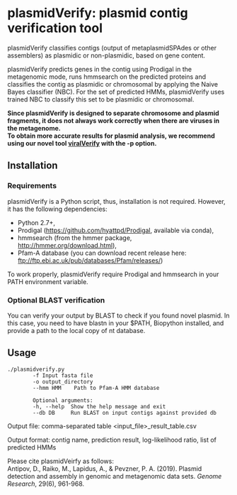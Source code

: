 # plasmidVerify: plasmid contig verification tool

plasmidVerify classifies contigs (output of metaplasmidSPAdes or other assemblers) as plasmidic or non-plasmidic, based on gene content. 


plasmidVerify predicts genes in the contig using Prodigal in the metagenomic mode, runs hmmsearch on the predicted proteins 
and classifies the contig as plasmidic or chromosomal by applying the Naive Bayes classifier (NBC). 
For the set of predicted HMMs, plasmidVerify uses trained NBC to classify this set to be plasmidic or chromosomal. 


**Since plasmidVerify is designed to separate chromosome and plasmid fragments, it does not always work correctly when there are viruses in the metagenome.**  
**To obtain more accurate results for plasmid analysis, we recommend using our novel tool [viralVerify](https://github.com/ablab/viralVerify) with the -p option.**


## Installation

### Requirements

plasmidVerify is a Python script, thus, installation is not required. However, it has the following dependencies:

* Python 2.7+,
* Prodigal (https://github.com/hyattpd/Prodigal, available via conda),
* hmmsearch (from the hmmer package, http://hmmer.org/download.html),
* Pfam-A database (you can download recent release here: ftp://ftp.ebi.ac.uk/pub/databases/Pfam/releases/)

To work properly, plasmidVerify require Prodigal and hmmsearch in your PATH environment variable.


### Optional BLAST verification

You can verify your output by BLAST to check if you found novel plasmid. In this case, you need to have blastn in your $PATH, Biopython installed, and provide a path to the local copy of nt database. 

## Usage 

    ./plasmidverify.py 
            -f Input fasta file
            -o output_directory 
            --hmm HMM    Path to Pfam-A HMM database

            Optional arguments:
            -h, --help  Show the help message and exit
            --db DB     Run BLAST on input contigs against provided db


Output file: comma-separated table <input_file>_result_table.csv

Output format: contig name, prediction result, log-likelihood ratio, list of predicted HMMs
  
  
Please cite plasmidVeirfy as follows:  
Antipov, D., Raiko, M., Lapidus, A., & Pevzner, P. A. (2019). Plasmid detection and assembly in genomic and metagenomic data sets. *Genome Research*, 29(6), 961-968.
